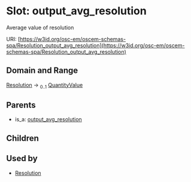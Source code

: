 
# Slot: output_avg_resolution

Average value of resolution

URI: [https://w3id.org/osc-em/oscem-schemas-spa/Resolution_output_avg_resolution](https://w3id.org/osc-em/oscem-schemas-spa/Resolution_output_avg_resolution)


## Domain and Range

[Resolution](Resolution.md) &#8594;  <sub>0..1</sub> [QuantityValue](QuantityValue.md)

## Parents

 *  is_a: [output_avg_resolution](output_avg_resolution.md)

## Children


## Used by

 * [Resolution](Resolution.md)
